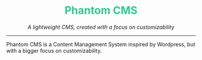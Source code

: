 <div align="center">
    <h1 style="color: #29cc8d">Phantom CMS</h1>
    <i>A lightweight CMS, created with a focus on customizability</i>
</div>
<hr>

Phantom CMS is a Content Management System inspired by Wordpress, but with a bigger focus on customizability.